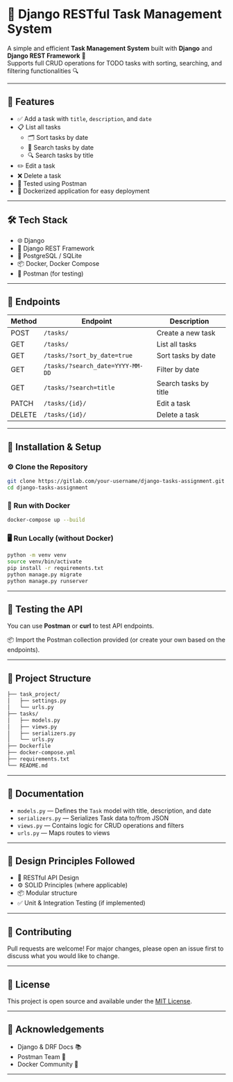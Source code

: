 
# 📝 Django RESTful Task Management System

A simple and efficient **Task Management System** built with **Django** and **Django REST Framework** 🧩  
Supports full CRUD operations for TODO tasks with sorting, searching, and filtering functionalities 🔍

---

## 🚀 Features

- ✅ Add a task with `title`, `description`, and `date`
- 📋 List all tasks
  - 🗂️ Sort tasks by date
  - 🔎 Search tasks by date
  - 🔍 Search tasks by title
- ✏️ Edit a task
- ❌ Delete a task
- 🧪 Tested using Postman
- 🐳 Dockerized application for easy deployment

---

## 🛠 Tech Stack

- 🌐 Django
- 🔄 Django REST Framework
- 🐘 PostgreSQL / SQLite
- 📦 Docker, Docker Compose
- 🧪 Postman (for testing)

---

## 📂 Endpoints

| Method | Endpoint             | Description                      |
|--------|----------------------|----------------------------------|
| POST   | `/tasks/`            | Create a new task                |
| GET    | `/tasks/`            | List all tasks                   |
| GET    | `/tasks/?sort_by_date=true` | Sort tasks by date         |
| GET    | `/tasks/?search_date=YYYY-MM-DD` | Filter by date      |
| GET    | `/tasks/?search=title` | Search tasks by title       |
| PATCH  | `/tasks/{id}/`       | Edit a task                      |
| DELETE | `/tasks/{id}/`       | Delete a task                    |

---

## 🧰 Installation & Setup

### ⚙️ Clone the Repository

```bash
git clone https://gitlab.com/your-username/django-tasks-assignment.git
cd django-tasks-assignment
````

### 🐳 Run with Docker

```bash
docker-compose up --build
```

### 🖥️ Run Locally (without Docker)

```bash
python -m venv venv
source venv/bin/activate
pip install -r requirements.txt
python manage.py migrate
python manage.py runserver
```

---

## 🧪 Testing the API

You can use **Postman** or **curl** to test API endpoints.

📦 Import the Postman collection provided (or create your own based on the endpoints).

---

## 📁 Project Structure

```bash
├── task_project/
│   ├── settings.py
│   └── urls.py
├── tasks/
│   ├── models.py
│   ├── views.py
│   ├── serializers.py
│   └── urls.py
├── Dockerfile
├── docker-compose.yml
├── requirements.txt
└── README.md
```

---

## 📜 Documentation

* `models.py` — Defines the `Task` model with title, description, and date
* `serializers.py` — Serializes Task data to/from JSON
* `views.py` — Contains logic for CRUD operations and filters
* `urls.py` — Maps routes to views

---

## 🧠 Design Principles Followed

* 🔁 RESTful API Design
* ⚙️ SOLID Principles (where applicable)
* 📦 Modular structure
* ✅ Unit & Integration Testing (if implemented)

---

## 🤝 Contributing

Pull requests are welcome! For major changes, please open an issue first to discuss what you would like to change.

---

## 📃 License

This project is open source and available under the [MIT License](LICENSE).

---

## 🙌 Acknowledgements

* Django & DRF Docs 📚
* Postman Team 🧪
* Docker Community 🐳

---
